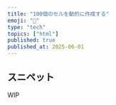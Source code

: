 ```yaml
---
title: "100個のセルを動的に作成する"
emoji: "🧬"
type: "tech"
topics: ["html"]
published: true
published_at: 2025-06-01
---
```


## スニペット

WIP
